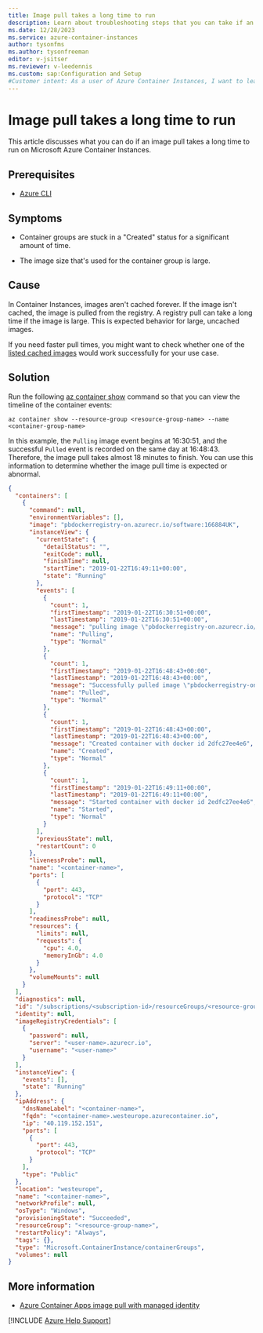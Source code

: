 ```yaml
---
title: Image pull takes a long time to run
description: Learn about troubleshooting steps that you can take if an image pull takes a long time to run on Azure Container Instances.
ms.date: 12/28/2023
ms.service: azure-container-instances
author: tysonfms
ms.author: tysonfreeman
editor: v-jsitser
ms.reviewer: v-leedennis
ms.custom: sap:Configuration and Setup
#Customer intent: As a user of Azure Container Instances, I want to learn why an image pull takes a long time to run so that I can create and use container groups successfully.
---
```

# Image pull takes a long time to run

This article discusses what you can do if an image pull takes a long time to run on Microsoft Azure Container Instances.

## Prerequisites

- [Azure CLI](/cli/azure/install-azure-cli)

## Symptoms

- Container groups are stuck in a "Created" status for a significant amount of time.

- The image size that's used for the container group is large.

## Cause

In Container Instances, images aren't cached forever. If the image isn't cached, the image is pulled from the registry. A registry pull can take a long time if the image is large. This is expected behavior for large, uncached images.

If you need faster pull times, you might want to check whether one of the [listed cached images](/rest/api/container-instances/location/list-cached-images) would work successfully for your use case.

## Solution

Run the following [az container show](/cli/azure/container#az-container-show) command so that you can view the timeline of the container events:

```azurecli
az container show --resource-group <resource-group-name> --name <container-group-name>
```

In this example, the `Pulling` image event begins at 16:30:51, and the successful `Pulled` event is recorded on the same day at 16:48:43. Therefore, the image pull takes almost 18 minutes to finish. You can use this information to determine whether the image pull time is expected or abnormal.

```json
{
  "containers": [
    {
      "command": null,
      "environmentVariables": [],
      "image": "pbdockerregistry-on.azurecr.io/software:166884UK",
      "instanceView": {
        "currentState": {
          "detailStatus": "",
          "exitCode": null,
          "finishTime": null,
          "startTime": "2019-01-22T16:49:11+00:00",
          "state": "Running"
        },
        "events": [
          {
            "count": 1,
            "firstTimestamp": "2019-01-22T16:30:51+00:00",
            "lastTimestamp": "2019-01-22T16:30:51+00:00",
            "message": "pulling image \"pbdockerregistry-on.azurecr.io/software:166884UK\"",
            "name": "Pulling",
            "type": "Normal"
          },
          {
            "count": 1,
            "firstTimestamp": "2019-01-22T16:48:43+00:00",
            "lastTimestamp": "2019-01-22T16:48:43+00:00",
            "message": "Successfully pulled image \"pbdockerregistry-on.azurecr.io/software:166884UK\"",
            "name": "Pulled",
            "type": "Normal"
          },
          {
            "count": 1,
            "firstTimestamp": "2019-01-22T16:48:43+00:00",
            "lastTimestamp": "2019-01-22T16:48:43+00:00",
            "message": "Created container with docker id 2dfc27ee4e6",
            "name": "Created",
            "type": "Normal"
          },
          {
            "count": 1,
            "firstTimestamp": "2019-01-22T16:49:11+00:00",
            "lastTimestamp": "2019-01-22T16:49:11+00:00",
            "message": "Started container with docker id 2edfc27ee4e6",
            "name": "Started",
            "type": "Normal"
          }
        ],
        "previousState": null,
        "restartCount": 0
      },
      "livenessProbe": null,
      "name": "<container-name>",
      "ports": [
        {
          "port": 443,
          "protocol": "TCP"
        }
      ],
      "readinessProbe": null,
      "resources": {
        "limits": null,
        "requests": {
          "cpu": 4.0,
          "memoryInGb": 4.0
        }
      },
      "volumeMounts": null
    }
  ],
  "diagnostics": null,
  "id": "/subscriptions/<subscription-id>/resourceGroups/<resource-group-name>/providers/Microsoft.ContainerInstance/containerGroups/<container-name>",
  "identity": null,
  "imageRegistryCredentials": [
    {
      "password": null,
      "server": "<user-name>.azurecr.io",
      "username": "<user-name>"
    }
  ],
  "instanceView": {
    "events": [],
    "state": "Running"
  },
  "ipAddress": {
    "dnsNameLabel": "<container-name>",
    "fqdn": "<container-name>.westeurope.azurecontainer.io",
    "ip": "40.119.152.151",
    "ports": [
      {
        "port": 443,
        "protocol": "TCP"
      }
    ],
    "type": "Public"
  },
  "location": "westeurope",
  "name": "<container-name>",
  "networkProfile": null,
  "osType": "Windows",
  "provisioningState": "Succeeded",
  "resourceGroup": "<resource-group-name>",
  "restartPolicy": "Always",
  "tags": {},
  "type": "Microsoft.ContainerInstance/containerGroups",
  "volumes": null
}
```

## More information

- [Azure Container Apps image pull with managed identity](/azure/container-apps/managed-identity-image-pull)

[!INCLUDE [Azure Help Support](../../../includes/azure-help-support.md)]
